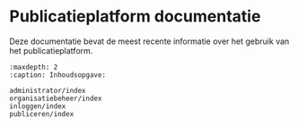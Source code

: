 # Publicatieplatform documentatie

Deze documentatie bevat de meest recente informatie over het gebruik van het publicatieplatform.

```{toctree}
:maxdepth: 2
:caption: Inhoudsopgave:

administrator/index
organisatiebeheer/index
inloggen/index
publiceren/index
```
